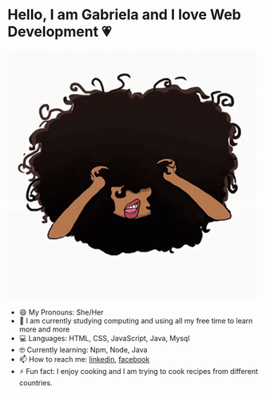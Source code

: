 
# Hello, I am Gabriela and I love Web Development :heartpulse:

![girl with curly hair](gifcurlyhair.gif)

* 😄 My Pronouns: She/Her
* 🌱 I am currently studying computing and using all my free time to learn more and more
* 💻 Languages: HTML, CSS, JavaScript, Java, Mysql
* 🤓 Currently learning: Npm, Node, Java
* 📫 How to reach me: [linkedin](https://www.linkedin.com/in/gabriela-carvalho-916313174/), [facebook](https://www.facebook.com/gabrielamelnikcarvalho/)
* ⚡ Fun fact: I enjoy cooking and I am trying to cook recipes from different countries.
